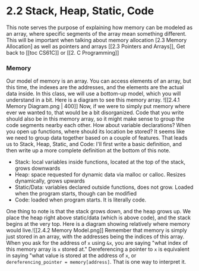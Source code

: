 # 2.2 Stack, Heap, Static, Code

This note serves the purpose of explaining how memory can be modeled as an array, where specific segments of the array mean something different. This will be important when talking about memory allocation [2.3 Memory Allocation] as well as pointers and arrays [[2.3 Pointers and Arrays]], 
Get back to [[toc CS61C]] or [[2. C Programming]]

### Memory
Our model of memory is an array. You can access elements of an array, but this time, the indexes are the addresses, and the elements are the actual data inside. In this class, we will use a bottom-up model, which you will understand in a bit. Here is a diagram to see this memory array. ![[2.4.1 Memory Diagram.png | 400]]
Now, if we were to simply put memory where ever we wanted to, that would be a bit disorganized. Code that you write should also be in this memory array, so it might make sense to group the code segments nearby each other. How about variable declarations? When you open up functions, where should its location be stored? It seems like we need to group data together based on a couple of features. That leads us to Stack, Heap, Static, and Code: I'll first write a basic definition, and then write up a more complete definition at the bottom of this note.

- Stack: local variables inside functions, located at the top of the stack, grows downwards
- Heap: space requested for dynamic data via malloc or calloc. Resizes dynamically, grows upwards
- Static/Data: variables declared outside functions, does not grow. Loaded when the program starts, though can be modified
- Code: loaded when program starts. It is literally code. 

One thing to note is that the stack grows down, and the heap grows up. We place the heap right above static/data (which is above code), and the stack begins at the very top. Here is a diagram showing relatively where memory would live.![[2.4.2 Memory Model.png]]
Remember that memory is simply just stored in an array, with the addresses being the indices of this array. When you ask for the address of `x` using `&x`, you are saying "what index of this memory array is `x` stored at." Dereferencing a pointer to `x` is equivalent in saying "what value is stored at the address of `x`, or  `dereferencing_pointer = memory[address]`. That is one way to interpret it. 

